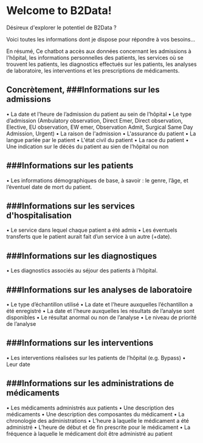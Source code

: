 # Welcome to B2Data!

Désireux d'explorer le potentiel de B2Data ?
 
Voici toutes les informations dont je dispose pour répondre à vos besoins...
 
En résumé, 
Ce chatbot a accès aux données concernant les admissions à l'hôpital, les informations personnelles des patients, les services où se trouvent les patients, les diagnostics effectués sur les patients, les analyses de laboratoire, les interventions et les prescriptions de médicaments.
 
Concrètement,
###Informations sur les admissions
-------------------------------
• La date et l'heure de l’admission du patient au sein de l’hôpital
• Le type d’admission (Ambulatory observation, Direct Emer, Direct observation, Elective, EU observation, EW emer, Observation Admit, Surgical Same Day Admission, Urgent) 
• La raison de l'admission
• L'assurance du patient
• La langue parlée par le patient
• L'état civil du patient
• La race du patient
• Une indication sur le décès du patient au sien de l’hôpital ou non
  
###Informations sur les patients
-----------------------------
• Les informations démographiques de base, à savoir : le genre, l’âge, et l’éventuel date de mort du patient.

###Informations sur les services d'hospitalisation
-----------------------------------------------
• Le service dans lequel chaque patient a été admis 
• Les éventuels transferts que le patient aurait fait d’un service à un autre (+date).

###Informations sur les diagnostiques
----------------------------------
• Les diagnostics associés au séjour des patients à l’hôpital.

###Informations sur les analyses de laboratoire
--------------------------------------------
• Le type d’échantillon utilisé
• La date et l'heure auxquelles l’échantillon a été enregistré
• La date et l'heure auxquelles les résultats de l’analyse sont disponibles
• Le résultat anormal ou non de l’analyse 
• Le niveau de priorité de l’analyse

###Informations sur les interventions
----------------------------------
• Les interventions réalisées sur les patients de l’hôpital (e.g. Bypass)
• Leur date 

###Informations sur les administrations de médicaments
---------------------------------------------------
• Les médicaments administrés aux patients
• Une description des médicaments
• Une description des composantes du médicament
• La chronologie des administrations
• L’heure à laquelle le médicament a été administré
• L’heure de début et de fin prescrite pour le médicament
• La fréquence à laquelle le médicament doit être administré au patient 

